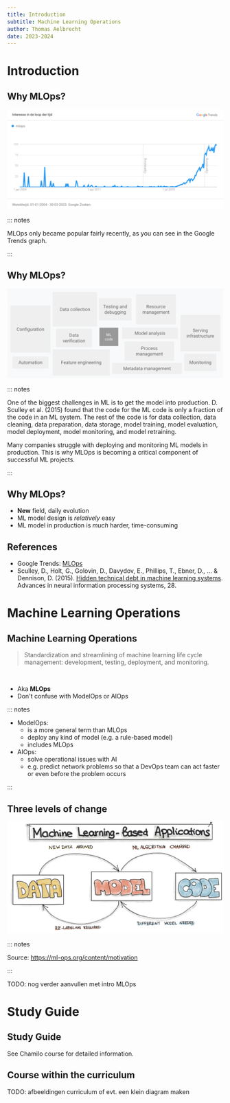 ```yaml
---
title: Introduction
subtitle: Machine Learning Operations
author: Thomas Aelbrecht
date: 2023-2024
---
```


# Introduction

## Why MLOps?

![](./assets/00-intro/mlops-google-trends.png)

::: notes

MLOps only became popular fairly recently, as you can see in the Google Trends graph.

:::

## Why MLOps?

![ML code is only a fraction of the code in an ML system](./assets/00-intro/hidden-tech-dept-ml.png)

::: notes

One of the biggest challenges in ML is to get the model into production. D. Sculley et al. (2015)
found that the code for the ML code is only a fraction of the code in an ML system. The rest of
the code is for data collection, data cleaning, data preparation, data storage, model training,
model evaluation, model deployment, model monitoring, and model retraining.

Many companies struggle with deploying and monitoring ML models in production. This is why MLOps
is becoming a critical component of successful ML projects.

:::

## Why MLOps?

- **New** field, daily evolution
- ML model design is *relatively* easy
- ML model in production is *much* harder, time-consuming

## References

- Google Trends: [MLOps](https://trends.google.com/trends/explore?date=all&q=MLOps)
- Sculley, D., Holt, G., Golovin, D., Davydov, E., Phillips, T., Ebner, D., ... & Dennison, D. (2015).
[Hidden technical debt in machine learning systems](https://proceedings.neurips.cc/paper_files/paper/2015/hash/86df7dcfd896fcaf2674f757a2463eba-Abstract.html).
Advances in neural information processing systems, 28.

# Machine Learning Operations

## Machine Learning Operations

> Standardization and streamlining of machine learning life cycle management:
> development, testing, deployment, and monitoring.

<br/>

- Aka **MLOps**
- Don't confuse with ModelOps or AIOps

::: notes

- ModelOps:
  - is a more general term than MLOps
  - deploy any kind of model (e.g. a rule-based model)
  - includes MLOps
- AIOps:
  - solve operational issues with AI
  - e.g. predict network problems so that a DevOps team can act faster or even before the problem occurs

:::

## Three levels of change

![](./assets/00-intro/three-levels-of-change.jpg)

::: notes

Source: <https://ml-ops.org/content/motivation>

:::

TODO: nog verder aanvullen met intro MLOps

# Study Guide

## Study Guide

See Chamilo course for detailed information.

## Course within the curriculum

TODO: afbeeldingen curriculum of evt. een klein diagram maken

